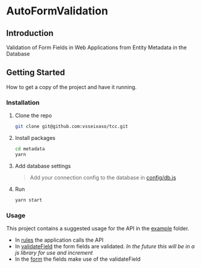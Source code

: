 # AutoFormValidation

## Introduction 
Validation of Form Fields in Web Applications from Entity Metadata in the Database

## Getting Started
How to get a copy of the project and have it running.

### Installation
1.  Clone the repo
    ```sh
    git clone git@github.com:vsseixaso/tcc.git
    ```
2. Install packages
    ```sh
    cd metadata
    yarn
    ```
3. Add database settings
    > Add your connection config to the database in [config/db.js](https://github.com/vsseixaso/AutoFormValidation/blob/main/metadata/src/config/db.js)
4. Run
    ```sh
    yarn start
    ```

### Usage
This project contains a suggested usage for the API in the [example](https://github.com/vsseixaso/AutoFormValidation/tree/main/example) folder.

 - In [rules](https://github.com/vsseixaso/AutoFormValidation/blob/main/example/crud/src/services/rules.js) the application calls the API
 - In [validateField](https://github.com/vsseixaso/AutoFormValidation/blob/main/example/crud/src/utils/validateField.js) the form fields are validated. *In the future this will be in a js library for use and increment*
 - In the [form](https://github.com/vsseixaso/AutoFormValidation/blob/main/example/crud/src/components/employee/Form.js) the fields make use of the validateField
